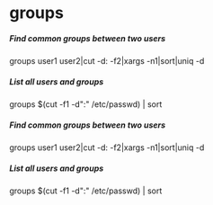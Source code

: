 # groups

##### Find common groups between two users

   groups  user1 user2|cut -d: -f2|xargs -n1|sort|uniq -d

##### List all users and groups

   groups  $(cut -f1 -d":" /etc/passwd) | sort

##### Find common groups between two users

   groups  user1 user2|cut -d: -f2|xargs -n1|sort|uniq -d

##### List all users and groups

   groups  $(cut -f1 -d":" /etc/passwd) | sort
